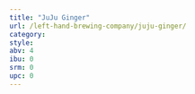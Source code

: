 ```yaml
---
title: "JuJu Ginger"
url: /left-hand-brewing-company/juju-ginger/
category: 
style: 
abv: 4
ibu: 0
srm: 0
upc: 0
---
```


